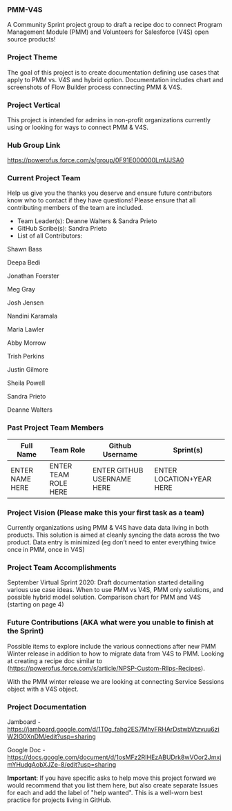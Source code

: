 ### PMM-V4S
A Community Sprint project group to draft a recipe doc to connect Program Management Module (PMM) and Volunteers for Salesforce (V4S) open source products!

### Project Theme
The goal of this project is to create documentation defining use cases that apply to PMM vs. V4S and hybrid option. Documentation includes chart and screenshots of Flow Builder  process connecting PMM & V4S.

### Project Vertical

This project is intended for admins in non-profit organizations currently using or looking for ways to connect PMM & V4S.

### Hub Group Link

https://powerofus.force.com/s/group/0F91E000000LmUJSA0

### Current Project Team
Help us give you the thanks you deserve and ensure future contributors know who to contact if they have questions! Please ensure that all contributing members of the team are included.
* Team Leader(s): Deanne Walters & Sandra Prieto
* GitHub Scribe(s): Sandra Prieto 
* List of all Contributors:

Shawn	Bass

Deepa	Bedi

Jonathan Foerster

Meg	Gray

Josh Jensen

Nandini	Karamala

Maria	Lawler

Abby	Morrow

Trish	Perkins

Justin Gilmore

Sheila	Powell

Sandra	Prieto

Deanne	Walters


### Past Project Team Members

Full Name          | Team Role             | Github Username              | Sprint(s)
------------       | -------------         | -------------                | -------------
ENTER NAME HERE    | ENTER TEAM ROLE HERE  | ENTER GITHUB USERNAME HERE   | ENTER LOCATION+YEAR HERE

### Project Vision (Please make this your first task as a team)

Currently organizations using PMM & V4S have data data living in both products. This solution is aimed at cleanly syncing the data across the two product. 
Data entry is minimized (eg don’t need to enter everything twice once in PMM, once in V4S) 


### Project Team Accomplishments

September Virtual Sprint 2020: Draft documentation started detailing various use case ideas. When to use PMM vs V4S, PMM only solutions, and possible hybrid model solution. Comparison chart for PMM and V4S (starting on page 4)


### Future Contributions (AKA what were you unable to finish at the Sprint)

Possible items to explore include the various connections after new PMM Winter release in addition to how to migrate data from V4S to PMM. Looking at creating a recipe doc similar to (https://powerofus.force.com/s/article/NPSP-Custom-Rllps-Recipes).

With the PMM winter release we are looking at connecting Service Sessions object with a V4S object.


### Project Documentation

Jamboard - https://jamboard.google.com/d/1T0g_fahg2ES7MhyFRHArDstwbVtzvuu6ziW2IG0XnDM/edit?usp=sharing

Google Doc - https://docs.google.com/document/d/1osMFz2RIHEzABUDrk8wVOor2JmxjmYHudgAobXJZe-8/edit?usp=sharing

**Important**: If you have specific asks to help move this project forward we would recommend that you list them here, but also create separate Issues for each and add the label of "help wanted". This is a well-worn best practice for projects living in GitHub.
 
